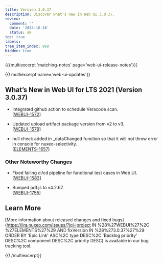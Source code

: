 ```yaml
---
title: Version 3.0.37
description: Discover what's new in Web UI 3.0.37.
review:
  comment: ''
  date: '2024-10-16'
  status: ok
toc: true
labels:
tree_item_index: 968
hidden: true
---
```


{{{multiexcerpt 'matching-notes' page='web-ui-release-notes'}}}

{{! multiexcerpt name='web-ui-updates'}}

## What’s New in Web UI for LTS 2021 (Version 3.0.37)

- Integrated github action to schedule Veracode scan.<br/>[[WEBUI-1572](https://jira.nuxeo.com/browse/WEBUI-1572)]

- Updated upload artifact package version from v2 to v3.<br/>[[WEBUI-1578](https://jira.nuxeo.com/browse/WEBUI-1578)]

- null check added in _dataChanged function so that it will not throw error in console for nuxeo-selectivity.<br/>[[ELEMENTS-1657](https://jira.nuxeo.com/browse/ELEMENTS-1657)]


### Other Noteworthy Changes

- Fixed failing ci/cd pipeline for functional test cases in Web UI.<br/>[[WEBUI-1583](https://jira.nuxeo.com/browse/WEBUI-1583)]

- Bumped pdf.js to v4.2.67.<br/>[[WEBUI-1755](https://jira.nuxeo.com/browse/WEBUI-1755)]


## Learn More

[More information about released changes and fixed bugs](https://jira.nuxeo.com/issues/?jql=project IN %28%27WEBUI%27%2C %27ELEMENTS%27%29 AND fixVersion IN %28%273.0.37%27%29 ORDER BY 'Epic Link' ASC%2C type DESC%2C 'Backlog priority' DESC%2C component DESC%2C priority DESC) is available in our bug tracking tool.

{{! /multiexcerpt}}
